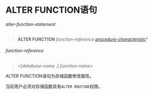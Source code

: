 # ALTER FUNCTION语句

###### alter-function-statement
> **ALTER FUNCTION** *function-reference* *[procedure-characteristic](create-procedure-statement.md#procedure-characteristic)*\*

###### function-reference
> <[*database-name* **.**] *function-name*>

ALTER FUNCTION语句为存储函数修改属性。

当前用户必须对存储函数具有`ALTER ROUTINE`权限。
